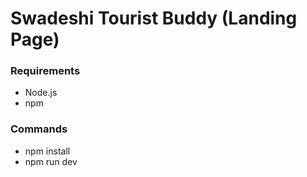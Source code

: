 # Swadeshi Tourist Buddy (Landing Page)

### Requirements
- Node.js
- npm

### Commands
- npm install
- npm run dev